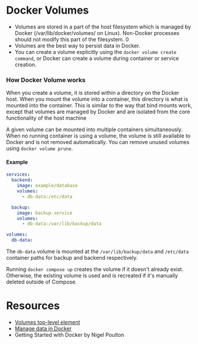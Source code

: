 # Docker Volumes
- Volumes are stored in a part of the host filesystem which is managed by Docker (/var/lib/docker/volumes/ on Linux). Non-Docker processes should not modify this part of the filesystem. 0
- Volumes are the best way to persist data in Docker.
- You can create a volume explicitly using the `docker volume create command`, or Docker can create a volume during container or service creation.

### How Docker Volume works
When you create a volume, it is stored within a directory on the Docker host. When you mount the volume into a container, this directory is what is mounted into the container. This is similar to the way that bind mounts work, except that volumes are managed by Docker and are isolated from the core functionality of the host machine

A given volume can be mounted into multiple containers simultaneously. When no running container is using a volume, the volume is still available to Docker and is not removed automatically. You can remove unused volumes using `docker volume prune`.

#### Example
```yaml
services:
  backend:
    image: example/database
    volumes:
      - db-data:/etc/data

  backup:
    image: backup-service
    volumes:
      - db-data:/var/lib/backup/data

volumes:
  db-data:
```

The `db-data` volume is mounted at the `/var/lib/backup/data` and `/etc/data` container paths for backup and backend respectively.

Running `docker compose up` creates the volume if it doesn't already exist. Otherwise, the existing volume is used and is recreated if it's manually deleted outside of Compose.

# Resources
- [Volumes top-level element](https://docs.docker.com/compose/compose-file/07-volumes/)
- [Manage data in Docker](https://docs.docker.com/storage/)
- Getting Started with Docker by Nigel Poulton